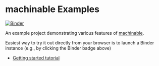 # machinable Examples

[![Binder](http://mybinder.org/badge_logo.svg)](https://mybinder.org/v2/gh/machinable-org/examples/master?urlpath=lab/tree/index.ipynb)

An example project demonstrating various features of [machinable](https://github.com/machinable-org/machinable).

Easiest way to try it out directly from your browser is to launch a Binder instance (e.g., by clicking the Binder badge above)

- [Getting started tutorial](https://mybinder.org/v2/gh/machinable-org/examples/master?urlpath=lab/tree/getting_started/index.ipynb)
